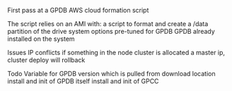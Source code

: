 First pass at a GPDB AWS cloud formation script

The script relies on an AMI with:
  a script to format and create a /data partition of the drive
  system options pre-tuned for GPDB
  GPDB already installed on the system

Issues
  IP conflicts if something in the node cluster is allocated a master ip, cluster deploy will rollback
  

Todo
  Variable for GPDB version which is pulled from download location
  install and init of GPDB itself
  install and init of GPCC
  
